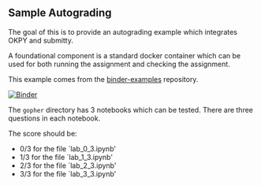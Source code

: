 ## Sample Autograding 

The goal of this is to provide an autograding example which integrates OKPY and submitty. 

A foundational component is a standard docker container which can be used for both running the assignment and checking the assignment. 

This example comes from the [binder-examples](https://github.com/binder-examples/jupyter-stacks) repository. 

[![Binder](https://mybinder.org/badge.svg)](https://mybinder.org/v2/gh/RPI-DATA/submitty/master)

The `gopher` directory has 3 notebooks which can be tested.  There are three questions in each notebook.  

The score should be:
- 0/3 for the file `lab_0_3.ipynb'
- 1/3 for the file `lab_1_3.ipynb'
- 2/3 for the file `lab_2_3.ipynb'
- 3/3 for the file `lab_3_3.ipynb'
